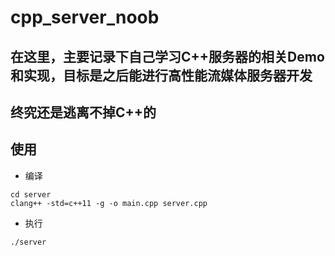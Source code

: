 # cpp_server_noob

## 在这里，主要记录下自己学习C++服务器的相关Demo和实现，目标是之后能进行高性能流媒体服务器开发

## 终究还是逃离不掉C++的

## 使用
- 编译

```
cd server
clang++ -std=c++11 -g -o main.cpp server.cpp
```
- 执行

```
./server
```